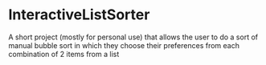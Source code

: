 # InteractiveListSorter
A short project (mostly for personal use) that allows the user to do a sort of manual bubble sort in which they choose their preferences from each combination of 2 items from a list
